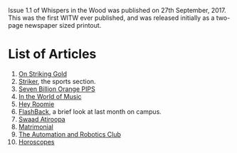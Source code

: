 <!-- TITLE: Whispers in the Woods Vol 1 Issue 1-->
<!-- SUBTITLE: Published September 2017 -->

Issue 1.1 of Whispers in the Wood was published on 27th September, 2017. This was the first WITW ever published, and was released initially as a two-page newspaper sized printout. 
# List of Articles
1. [On Striking Gold](/news/witw/1-1/striking-gold)
2. [Striker](/news/witw/1-1/striker), the sports section.
3. [Seven Billion Orange PIPS](/news/witw/1-1/seven-bill)
4. [In the World of Music](/news/witw/1-1/music-world)
5. [Hey Roomie](/news/witw/1-1/roomie)
6. [FlashBack](/news/witw/1-1/flashback), a brief look at last month on campus.
7. [Swaad Atiroopa](/news/witw/1-1/swaad)
8. [Matrimonial](/news/witw/1-1/matrimonial)
9. [The Automation and Robotics Club](/news/witw/1-1/theARC)
10. [Horoscopes](/news/witw/1-1/horoscopes)